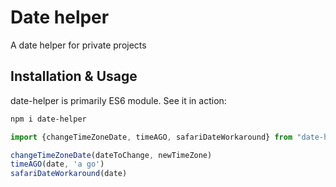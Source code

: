 # Date helper

A date helper for private projects

Installation & Usage
--------------------

date-helper is primarily ES6 module. See it in action:

```bash
npm i date-helper
```

```javascript
import {changeTimeZoneDate, timeAGO, safariDateWorkaround} from "date-helper"

changeTimeZoneDate(dateToChange, newTimeZone)
timeAGO(date, 'a go')
safariDateWorkaround(date)
```